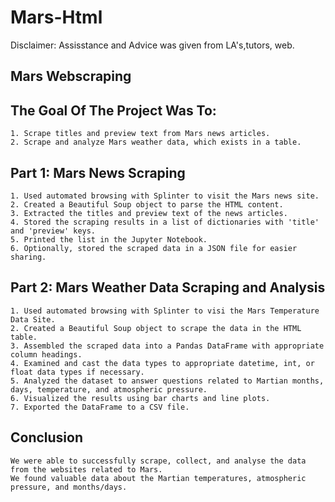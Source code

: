 # Mars-Html
Disclaimer: Assisstance and Advice was given from LA's,tutors, web.

## Mars Webscraping 

## The Goal Of The Project Was To:
    1. Scrape titles and preview text from Mars news articles.
    2. Scrape and analyze Mars weather data, which exists in a table.

    
## Part 1: Mars News Scraping
    1. Used automated browsing with Splinter to visit the Mars news site.
    2. Created a Beautiful Soup object to parse the HTML content.
    3. Extracted the titles and preview text of the news articles.
    4. Stored the scraping results in a list of dictionaries with 'title' and 'preview' keys.
    5. Printed the list in the Jupyter Notebook.
    6. Optionally, stored the scraped data in a JSON file for easier sharing.

    
## Part 2: Mars Weather Data Scraping and Analysis
    1. Used automated browsing with Splinter to visi the Mars Temperature Data Site.
    2. Created a Beautiful Soup object to scrape the data in the HTML table.
    3. Assembled the scraped data into a Pandas DataFrame with appropriate column headings.
    4. Examined and cast the data types to appropriate datetime, int, or float data types if necessary.
    5. Analyzed the dataset to answer questions related to Martian months, days, temperature, and atmospheric pressure.
    6. Visualized the results using bar charts and line plots.
    7. Exported the DataFrame to a CSV file.

## Conclusion
    We were able to successfully scrape, collect, and analyse the data from the websites related to Mars. 
    We found valuable data about the Martian temperatures, atmospheric pressure, and months/days. 





